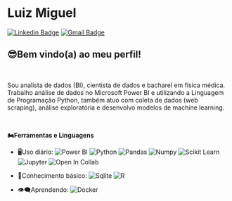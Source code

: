# Luiz Miguel
[![Linkedin Badge](https://img.shields.io/badge/-LinkedIn-blue?style=flat-square&logo=Linkedin&logoColor=white&link=https://www.linkedin.com/in/datascienceluizmiguel//)](https://www.linkedin.com/in/datascienceluizmiguel/)
[![Gmail Badge](https://img.shields.io/badge/-Gmail-red?style=flat-square&logo=Gmail&logoColor=white&link=luiz.miguel@unesp.br)](luiz.miguel@unesp.br)

## 😎Bem vindo(a) ao meu perfil!
<br>

Sou analista de dados (BI), cientista de dados e bacharel em física médica. Trabalho análise de dados no Microsoft Power BI e utilizando a Linguagem de Programação Python, também atuo com coleta de dados (web scraping), análise exploratória e desenvolvo modelos de machine learning.

<br>

**🏍Ferramentas e Linguagens**
- 🖥Uso diário:
![Power BI](https://img.shields.io/badge/-Power%20BI-black?style=plastic&logo=Power-BI)
![Python](https://img.shields.io/badge/-Python-black?style=flat-square&logo=Python)
![Pandas](https://img.shields.io/badge/-Pandas-black?style=flat-square&logo=Pandas)
![Numpy](https://img.shields.io/badge/-Numpy-black?style=flat-square&logo=Numpy)
![Scikit Learn](https://img.shields.io/badge/-Scikit%20Learn-black?style=flat-square&logo=scikit-learn)
![Jupyter](https://img.shields.io/badge/-Jupyter-black?style=flat-square&logo=Jupyter)
![Open In Collab](https://colab.research.google.com/assets/colab-badge.svg)

- 📎Conhecimento básico:
![Sqlite](https://img.shields.io/badge/SQLite-07405E?style=for-the-badge&logo=sqlite&logoColor=white)
![R](https://img.shields.io/badge/-R-black?style=flat-square&logo=R)

- 👁‍🗨Aprendendo:
![Docker](https://img.shields.io/badge/-Docker-black?style=flat-square&logo=Docker)
